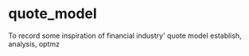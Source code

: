 # quote_model
To record some inspiration of  financial industry' quote model establish, analysis, optmz
